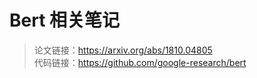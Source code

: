 # Bert 相关笔记
> 论文链接：https://arxiv.org/abs/1810.04805  
> 代码链接：https://github.com/google-research/bert

